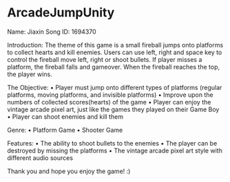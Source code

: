 # ArcadeJumpUnity
Name: Jiaxin Song
ID: 1694370

Introduction: The theme of this game is a small fireball jumps onto platforms to collect hearts and kill enemies.
              Users can use left, right and space key to control the fireball move left, right or shoot bullets. 
              If player misses a platform, the fireball falls and gameover. 
              When the fireball reaches the top, the player wins. 

The Objective:
•	Player must jump onto different types of platforms (regular platforms, moving platforms, and invisible platforms)
•	Improve upon the numbers of collected scores(hearts) of the game
•	Player can enjoy the vintage arcade pixel art, just like the games they played on their Game Boy 
•	Player can shoot enemies and kill them

Genre:
•	Platform Game
•	Shooter Game

Features:
•	The ability to shoot bullets to the enemies
•	The player can be destroyed by missing the platforms
•	The vintage arcade pixel art style with different audio sources

Thank you and hope you enjoy the game! :)



